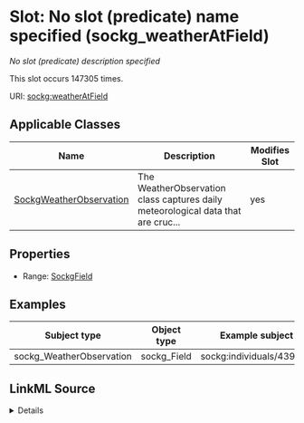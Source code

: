 

# Slot: No slot (predicate) name specified (sockg_weatherAtField)


_No slot (predicate) description specified_






This slot occurs 147305 times.


URI: [sockg:weatherAtField](https://idir.uta.edu/sockg-ontology/docs/weatherAtField)



<!-- no inheritance hierarchy -->





## Applicable Classes

| Name | Description | Modifies Slot |
| --- | --- | --- |
| [SockgWeatherObservation](../classes/SockgWeatherObservation.md) | The WeatherObservation class captures daily meteorological data that are cruc... |  yes  |







## Properties

* Range: [SockgField](../classes/SockgField.md)






## Examples

| Subject type | Object type | Example subject | Example object | Occurrences |
| --- | --- | --- | --- | --- |
| sockg_WeatherObservation | sockg_Field | sockg:individuals/439235 | sockg:individuals/55827 | 147305 |




## LinkML Source

<details>

```yaml
name: sockg_weatherAtField
annotations:
  count:
    tag: count
    value: 147305
description: No slot (predicate) description specified
title: No slot (predicate) name specified
examples:
- object:
    example_object: sockg:individuals/55827
    example_object_type: sockg_Field
    example_predicate: sockg:weatherAtField
    example_subject: sockg:individuals/439235
    example_subject_type: sockg_WeatherObservation
from_schema: soc-kg
rank: 1000
domain: sockg_WeatherObservation
slot_uri: sockg:weatherAtField
alias: sockg_weatherAtField
domain_of:
- sockg_WeatherObservation
range: sockg_Field

```
</details>
